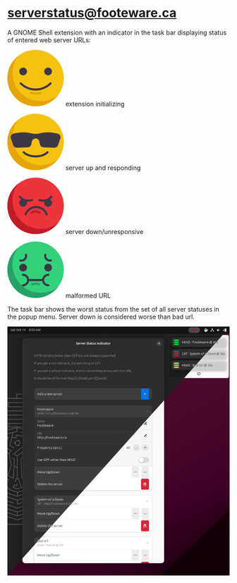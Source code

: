 # serverstatus@footeware.ca

A GNOME Shell extension with an indicator in the task bar displaying status of entered web server URLs: 

![](assets/server.svg) extension initializing

![](assets/server-up.svg) server up and responding

![](assets/server-down.svg) server down/unresponsive 

![](assets/server-bad.svg) malformed URL

The task bar shows the worst status from the set of all server statuses in the popup menu. Server down is considered worse than bad url.



![](assets/screenshot.png)
